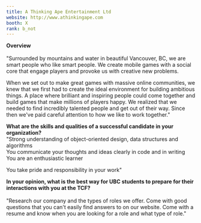 ```yaml
---
title: A Thinking Ape Entertainment Ltd
website: http://www.athinkingape.com
booth: X
rank: b_not
---
```

**Overview**  
<br>
"Surrounded by mountains and water in beautiful Vancouver, BC, we are smart people who like smart people. We create mobile games with a social core that engage players and provoke us with creative new problems.

When we set out to make great games with massive online communities, we knew that we first had to create the ideal environment for building ambitious things. A place where brilliant and inspiring people could come together and build games that make millions of players happy. We realized that we needed to find incredibly talented people and get out of their way. Since then we've paid careful attention to how we like to work together."
<br>
  
**What are the skills and qualities of a successful candidate in your organization?**  
"Strong understanding of object-oriented design, data structures and algorithms
<br>
You communicate your thoughts and ideas clearly in code and in writing
<br>
You are an enthusiastic learner
<br>

You take pride and responsibility in your work"
<br>

  
**In your opinion, what is the best way for UBC students to prepare for their interactions with you at the TCF?**  
<br>
"Research our company and the types of roles we offer. 
Come with good questions that you can't easily find answers to on our website. 
Come with a resume and know when you are looking for a role and what type of role."
